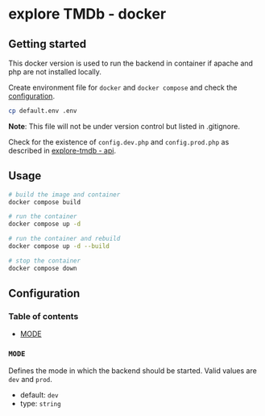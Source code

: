 # explore TMDb - docker

## Getting started

This docker version is used to run the backend in container if apache and php are not installed locally.

Create environment file for `docker` and `docker compose` and check the [configuration](#configuration).

```bash
cp default.env .env
```

**Note**: This file will not be under version control but listed in .gitignore.

Check for the existence of `config.dev.php` and `config.prod.php` as described in [explore-tmdb - api](./api).

## Usage

```bash
# build the image and container
docker compose build

# run the container
docker compose up -d

# run the container and rebuild
docker compose up -d --build

# stop the container
docker compose down
```

## Configuration

### Table of contents

* [MODE](#mode)

### `MODE`

Defines the mode in which the backend should be started.
Valid values are `dev` and `prod`.

* default: `dev`
* type: `string`
